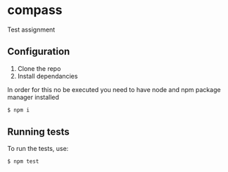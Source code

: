 # compass

Test assignment

## Configuration

1. Clone the repo
2. Install dependancies

In order for this no be executed you need to have node and npm package manager installed

```sh
$ npm i
```

## Running tests

To run the tests, use:

```sh
$ npm test
```
